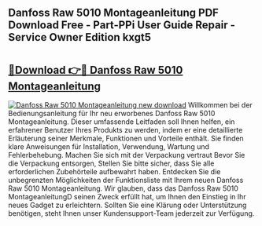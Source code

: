## Danfoss Raw 5010 Montageanleitung PDF Download Free - Part-PPi User Guide Repair - Service Owner Edition kxgt5

# <h2><a href="http://df8rm8b.blite.top/?on=Danfoss+Raw+5010+Montageanleitung">🔗Download 👉🔴 Danfoss Raw 5010 Montageanleitung</a></h2>

[![Danfoss Raw 5010 Montageanleitung new download](https://i.imgur.com/lujVjoI.png)](http://df8rm8b.blite.top/?on=Danfoss+Raw+5010+Montageanleitung)
Willkommen bei der Bedienungsanleitung für Ihr neu erworbenes Danfoss Raw 5010 Montageanleitung. Dieser umfassende Leitfaden soll Ihnen helfen, ein erfahrener Benutzer Ihres Produkts zu werden, indem er eine detaillierte Erläuterung seiner Merkmale, Funktionen und Vorteile enthält. Sie finden klare Anweisungen für Installation, Verwendung, Wartung und Fehlerbehebung. Machen Sie sich mit der Verpackung vertraut Bevor Sie die Verpackung entsorgen, Stellen Sie bitte sicher, dass Sie alle erforderlichen Zubehörteile aufbewahrt haben. Entdecken Sie die unbegrenzten Möglichkeiten der Funktionsliste mit Ihrem neuen Danfoss Raw 5010 Montageanleitung. Wir glauben, dass das Danfoss Raw 5010 MontageanleitungD seinen Zweck erfüllt hat, um Ihnen den Einstieg in Ihr neues Gadget zu erleichtern. Sollten Sie eine Klärung oder Unterstützung benötigen, steht Ihnen unser Kundensupport-Team jederzeit zur Verfügung.
